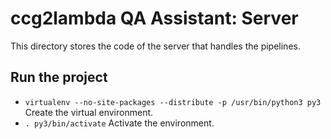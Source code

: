 # ccg2lambda QA Assistant: Server

This directory stores the code of the server that handles the pipelines.

## Run the project

 - `virtualenv --no-site-packages --distribute -p /usr/bin/python3 py3`
   Create the virtual environment.
 - `. py3/bin/activate`
   Activate the environment.